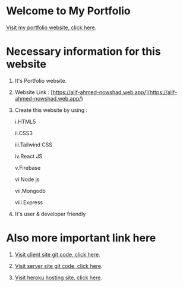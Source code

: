 # Welcome to My Portfolio

[Visit my portfolio website, click here](https://alif-ahmed-nowshad.web.app/).

# Necessary information for this website

1. It's Portfolio website.

2. Website Link : [https://alif-ahmed-nowshad.web.app/](https://alif-ahmed-nowshad.web.app/)

3. Create this website by using :

   i.HTML5

   ii.CSS3

   iii.Tailwind CSS

   iv.React JS

   v.Firebase

   vi.Node js

   vii.Mongodb

   viii.Express

4. It's user & developer friendly

# Also more important link here

1. [Visit client site git code, click here](https://github.com/alifahmednowshad/portfolio).

2. [Visit server site git code, click here](https://github.com/muhammadnowshad/alif-ahmed-nowshads-portfolio-server).

3. [Visit heroku hosting site, click here](https://hidden-headland-31246.herokuapp.com/).
